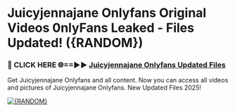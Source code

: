 # Juicyjennajane Onlyfans Original Videos 0nlyFans Leaked - Files Updated! ({RANDOM})

<h3>🔴 CLICK HERE 🌐==►► <a href="https://betterlinks.top/A2PfLJ" rel="nofollow">Juicyjennajane Onlyfans Updated Files</a></h3>

Get Juicyjennajane Onlyfans and all content. Now you can access all videos and pictures of Juicyjennajane Onlyfans. New Updated Files 2025!

[![{RANDOM}](https://i.imgur.com/ppqm5kG.gif)](https://betterlinks.top/A2PfLJ)